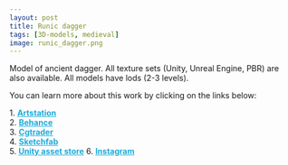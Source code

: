 ```yaml
---
layout: post 
title: Runic dagger
tags: [3D-models, medieval]
image: runic_dagger.png
---
```

Model of ancient dagger.
All texture sets (Unity, Unreal Engine, PBR) are also available. 
All models have lods (2-3 levels).

<!--more-->

You can learn more about this work by clicking on the links below: <br/>

<div>
	1.
    <a href="https://www.artstation.com/artwork/EVL8me" target="_blank" style="font-weight: bold; color: #1CAAD9;">Artstation</a><br/>
	2.
	<a href="https://www.behance.net/gallery/72435199/Runic-Dagger" target="_blank" style="font-weight: bold; color: #1CAAD9;">Behance</a><br/>	
	3.
	<a href="https://www.cgtrader.com/3d-models/military/melee/runic-dagger" target="_blank" style="font-weight: bold; color: #1CAAD9;">Cgtrader</a><br/>
	4.
	<a href="https://sketchfab.com/3d-models/runic-dagger-c081145da2d14e2397433f0ca45e2799?cursor=cD0yMDE4LTExLTIyKzE2JTNBMzUlM0ExNS40MTMxOTM%3D" target="_blank" style="font-weight: bold; color: #1CAAD9;">Sketchfab</a><br/>	
	5.
	<a href="https://assetstore.unity.com/packages/3d/props/weapons/runic-dagger-133910" target="_blank" style="font-weight: bold; color: #1CAAD9;">Unity asset store</a>
	6.
	<a href="https://www.instagram.com/p/CCarckVhiHx/" target="_blank" style="font-weight: bold; color: #1CAAD9;">Instagram</a><br/>
</div>
